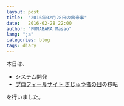 ```yaml
---
layout: post
title:  "2016年02月28日の出来事"
date:   2016-02-28 22:00
author: "FUNABARA Masao"
lang: "ja"
categories: blog
tags: diary
---
```


本日は、

* システム開発
* [プロフィールサイト ぎじゅつ者の目](http://107steps.la.coocan.jp/)の移転

を行いました。
